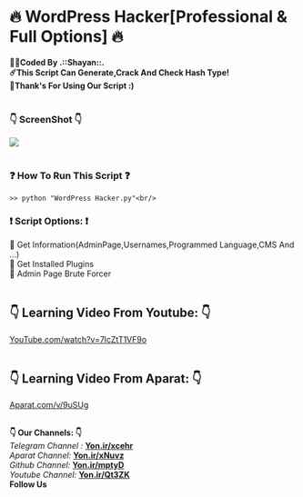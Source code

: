 # :fire: WordPress Hacker[Professional & Full Options] :fire:
<b>:man_technologist:Coded By .::Shayan::.</b></br>
<b>:comet:This Script Can Generate,Crack And Check Hash Type!</b></br>
<b>:pray:Thank's For Using Our Script :)</b></br></br>

### :point_down: ScreenShot :point_down:

<img src="http://s9.picofile.com/file/8359504850/Shot1.png" /></br></br>

### :question: How To Run This Script :question:
```batch
>> python "WordPress Hacker.py"<br/>
```

### :exclamation: Script Options: :exclamation:
:low_brightness: Get Information(AdminPage,Usernames,Programmed Language,CMS And ...)<br/>
:low_brightness: Get Installed Plugins<br/>
:low_brightness: Admin Page Brute Forcer<br/><br/>

## :point_down: Learning Video From Youtube: :point_down:
<a href="https://youtube.com/watch?v=7lcZtT1VF9o">YouTube.com/watch?v=7lcZtT1VF9o</a></br></br>

## :point_down: Learning Video From Aparat: :point_down:
<a href="https://www.aparat.com/v/9uSUg">Aparat.com/v/9uSUg</a></br></br>

<b>:point_down: Our Channels: :point_down:</b><br/>
<i>Telegram Channel : </i><b><a href="https://Yon.ir/xcehr">Yon.ir/xcehr</a></b><br/>
<i>Aparat Channel: </i><b><a href="https://Yon.ir/xNuvz">Yon.ir/xNuvz</a></b><br/>
<i>Github Channel: </i><b><a href="https://Yon.ir/mptyD">Yon.ir/mptyD</a></b><br/>
<i>Youtube Channel: </i><b><a href="https://Yon.ir/Qt3ZK">Yon.ir/Qt3ZK</a></b><br/>
<b>Follow Us</b>
